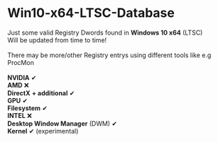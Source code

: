 # Win10-x64-LTSC-Database
Just some valid Registry Dwords found in **Windows 10 x64** (LTSC)<br />
Will be updated from time to time!<br />
<br />
There may be more/other Registry entrys using different tools like e.g ProcMon<br />
<br />
**NVIDIA** ✔<br />
**AMD** ❌<br />
**DirectX** **+ additional** ✔ <br />
**GPU** ✔<br />
**Filesystem** ✔<br />
**INTEL** ❌<br />
**Desktop Window Manager** (DWM) ✔<br />
**Kernel** ✔ (experimental)<br /> 
